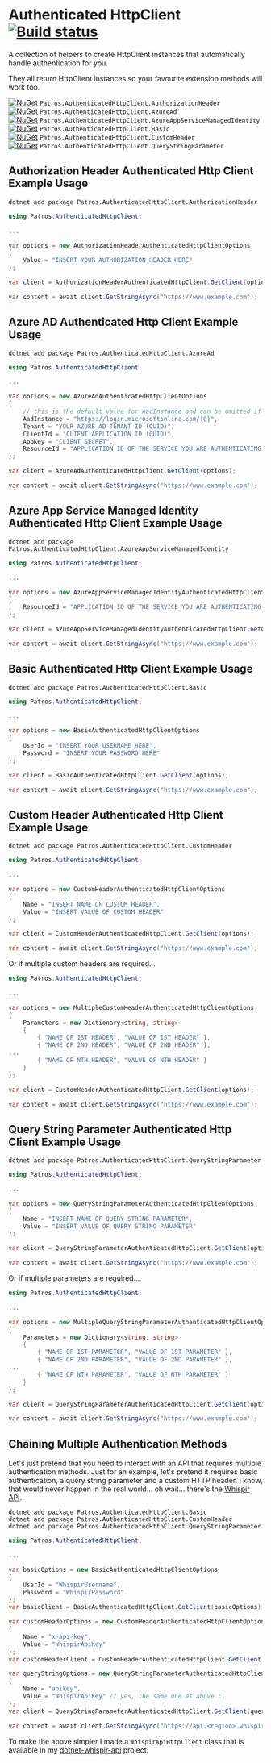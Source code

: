 Authenticated HttpClient [![Build status](https://dev.azure.com/patros/OpenSource/_apis/build/status/Patros.AuthenticatedHttpClient?branchName=master)](https://dev.azure.com/patros/OpenSource/_build/latest?definitionId=15)
========================

A collection of helpers to create HttpClient instances that automatically
handle authentication for you.

They all return HttpClient instances so your favourite extension methods will
work too.

[![NuGet](https://img.shields.io/nuget/v/Patros.AuthenticatedHttpClient.AuthorizationHeader.svg?style=flat-square)](https://www.nuget.org/packages/Patros.AuthenticatedHttpClient.AuthorizationHeader/) `Patros.AuthenticatedHttpClient.AuthorizationHeader`  
[![NuGet](https://img.shields.io/nuget/v/Patros.AuthenticatedHttpClient.AzureAd.svg?style=flat-square)](https://www.nuget.org/packages/Patros.AuthenticatedHttpClient.AzureAd/) `Patros.AuthenticatedHttpClient.AzureAd`  
[![NuGet](https://img.shields.io/nuget/v/Patros.AuthenticatedHttpClient.AzureAppServiceManagedIdentity.svg?style=flat-square)](https://www.nuget.org/packages/Patros.AuthenticatedHttpClient.AzureAppServiceManagedIdentity/) `Patros.AuthenticatedHttpClient.AzureAppServiceManagedIdentity`  
[![NuGet](https://img.shields.io/nuget/v/Patros.AuthenticatedHttpClient.Basic.svg?style=flat-square)](https://www.nuget.org/packages/Patros.AuthenticatedHttpClient.Basic/) `Patros.AuthenticatedHttpClient.Basic`  
[![NuGet](https://img.shields.io/nuget/v/Patros.AuthenticatedHttpClient.CustomHeader.svg?style=flat-square)](https://www.nuget.org/packages/Patros.AuthenticatedHttpClient.CustomHeader/) `Patros.AuthenticatedHttpClient.CustomHeader`  
[![NuGet](https://img.shields.io/nuget/v/Patros.AuthenticatedHttpClient.QueryStringParameter.svg?style=flat-square)](https://www.nuget.org/packages/Patros.AuthenticatedHttpClient.QueryStringParameter/) `Patros.AuthenticatedHttpClient.QueryStringParameter`  

Authorization Header Authenticated Http Client Example Usage
------------------------------------------------------------

```
dotnet add package Patros.AuthenticatedHttpClient.AuthorizationHeader
```

```csharp
using Patros.AuthenticatedHttpClient;

...

var options = new AuthorizationHeaderAuthenticatedHttpClientOptions
{
    Value = "INSERT YOUR AUTHORIZATION HEADER HERE"
};

var client = AuthorizationHeaderAuthenticatedHttpClient.GetClient(options);

var content = await client.GetStringAsync("https://www.example.com");
```

Azure AD Authenticated Http Client Example Usage
------------------------------------------------

```
dotnet add package Patros.AuthenticatedHttpClient.AzureAd
```

```csharp
using Patros.AuthenticatedHttpClient;

...

var options = new AzureAdAuthenticatedHttpClientOptions
{
    // this is the default value for AadInstance and can be omitted if you don't need to change it
    AadInstance = "https://login.microsoftonline.com/{0}",
    Tenant = "YOUR AZURE AD TENANT ID (GUID)",
    ClientId = "CLIENT APPLICATION ID (GUID)",
    AppKey = "CLIENT SECRET",
    ResourceId = "APPLICATION ID OF THE SERVICE YOU ARE AUTHENTICATING TO (GUID)"
};

var client = AzureAdAuthenticatedHttpClient.GetClient(options);

var content = await client.GetStringAsync("https://www.example.com");
```

Azure App Service Managed Identity Authenticated Http Client Example Usage
--------------------------------------------------------------------------

```
dotnet add package Patros.AuthenticatedHttpClient.AzureAppServiceManagedIdentity
```

```csharp
using Patros.AuthenticatedHttpClient;

...

var options = new AzureAppServiceManagedIdentityAuthenticatedHttpClientOptions
{
    ResourceId = "APPLICATION ID OF THE SERVICE YOU ARE AUTHENTICATING TO (GUID)"
};

var client = AzureAppServiceManagedIdentityAuthenticatedHttpClient.GetClient(options);

var content = await client.GetStringAsync("https://www.example.com");
```

Basic Authenticated Http Client Example Usage
---------------------------------------------

```
dotnet add package Patros.AuthenticatedHttpClient.Basic
```

```csharp
using Patros.AuthenticatedHttpClient;

...

var options = new BasicAuthenticatedHttpClientOptions
{
    UserId = "INSERT YOUR USERNAME HERE",
    Password = "INSERT YOUR PASSWORD HERE"
};

var client = BasicAuthenticatedHttpClient.GetClient(options);

var content = await client.GetStringAsync("https://www.example.com");
```

Custom Header Authenticated Http Client Example Usage
-----------------------------------------------------

```
dotnet add package Patros.AuthenticatedHttpClient.CustomHeader
```

```csharp
using Patros.AuthenticatedHttpClient;

...

var options = new CustomHeaderAuthenticatedHttpClientOptions
{
    Name = "INSERT NAME OF CUSTOM HEADER",
    Value = "INSERT VALUE OF CUSTOM HEADER"
};

var client = CustomHeaderAuthenticatedHttpClient.GetClient(options);

var content = await client.GetStringAsync("https://www.example.com");
```

Or if multiple custom headers are required...

```csharp
using Patros.AuthenticatedHttpClient;

...

var options = new MultipleCustomHeaderAuthenticatedHttpClientOptions
{
    Parameters = new Dictionary<string, string>
    {
        { "NAME OF 1ST HEADER", "VALUE OF 1ST HEADER" },
        { "NAME OF 2ND HEADER", "VALUE OF 2ND HEADER" },
...
        { "NAME OF NTH HEADER", "VALUE OF NTH HEADER" }
    }
};

var client = CustomHeaderAuthenticatedHttpClient.GetClient(options);

var content = await client.GetStringAsync("https://www.example.com");
```

Query String Parameter Authenticated Http Client Example Usage
--------------------------------------------------------------

```
dotnet add package Patros.AuthenticatedHttpClient.QueryStringParameter
```

```csharp
using Patros.AuthenticatedHttpClient;

...

var options = new QueryStringParameterAuthenticatedHttpClientOptions
{
    Name = "INSERT NAME OF QUERY STRING PARAMETER",
    Value = "INSERT VALUE OF QUERY STRING PARAMETER"
};

var client = QueryStringParameterAuthenticatedHttpClient.GetClient(options);

var content = await client.GetStringAsync("https://www.example.com");
```

Or if multiple parameters are required...

```csharp
using Patros.AuthenticatedHttpClient;

...

var options = new MultipleQueryStringParameterAuthenticatedHttpClientOptions
{
    Parameters = new Dictionary<string, string>
    {
        { "NAME OF 1ST PARAMETER", "VALUE OF 1ST PARAMETER" },
        { "NAME OF 2ND PARAMETER", "VALUE OF 2ND PARAMETER" },
...
        { "NAME OF NTH PARAMETER", "VALUE OF NTH PARAMETER" }
    }
};

var client = QueryStringParameterAuthenticatedHttpClient.GetClient(options);

var content = await client.GetStringAsync("https://www.example.com");
```

Chaining Multiple Authentication Methods
----------------------------------------

Let's just pretend that you need to interact with an API that requires
multiple authentication methods. Just for an example, let's pretend it
requires basic authentication, a query string parameter and a custom HTTP
header. I know, that would never happen in the real world... oh wait... there's the [Whispir API](https://whispir.github.io/api/).

```
dotnet add package Patros.AuthenticatedHttpClient.Basic
dotnet add package Patros.AuthenticatedHttpClient.CustomHeader
dotnet add package Patros.AuthenticatedHttpClient.QueryStringParameter
```

```csharp
using Patros.AuthenticatedHttpClient;

...

var basicOptions = new BasicAuthenticatedHttpClientOptions
{
    UserId = "WhispirUsername",
    Password = "WhispirPassword"
};
var basicClient = BasicAuthenticatedHttpClient.GetClient(basicOptions);

var customHeaderOptions = new CustomHeaderAuthenticatedHttpClientOptions
{
    Name = "x-api-key",
    Value = "WhispirApiKey"
};
var customHeaderClient = CustomHeaderAuthenticatedHttpClient.GetClient(customHeaderOptions, basicClient);

var queryStringOptions = new QueryStringParameterAuthenticatedHttpClientOptions
{
    Name = "apikey",
    Value = "WhispirApiKey" // yes, the same one as above :|
};
var client = QueryStringParameterAuthenticatedHttpClient.GetClient(queryStringOptions, customHeaderClient);

var content = await client.GetStringAsync("https://api.<region>.whispir.com/messages");
```

To make the above simpler I made a `WhispirApiHttpClient` class that is available in my [dotnet-whispir-api](https://github.com/patros/dotnet-whispir-api) project.
